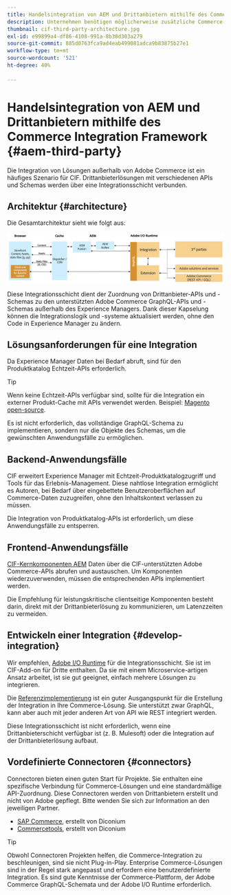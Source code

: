 ```yaml
---
title: Handelsintegration von AEM und Drittanbietern mithilfe des Commerce Integration Framework
description: Unternehmen benötigen möglicherweise zusätzliche Commerce-Lösungen von Drittanbietern, um ihre Storefront zu betreiben. Das Commerce Integration Framework (CIF) kann in solchen Integrationsszenarios verwendet werden, um mithilfe von I/O Runtime eine Commerce-Lösung von Drittanbietern mit Adobe Experience Manager zu verbinden.
thumbnail: cif-third-party-architecture.jpg
exl-id: e99899a4-df86-4108-991a-8b30d303a279
source-git-commit: 885d0763fca9ad4eab499081adca9b83875b27e1
workflow-type: tm+mt
source-wordcount: '521'
ht-degree: 40%

---
```


# Handelsintegration von AEM und Drittanbietern mithilfe des Commerce Integration Framework {#aem-third-party}

Die Integration von Lösungen außerhalb von Adobe Commerce ist ein häufiges Szenario für CIF. Drittanbieterlösungen mit verschiedenen APIs und Schemas werden über eine Integrationsschicht verbunden.

## Architektur {#architecture}

Die Gesamtarchitektur sieht wie folgt aus:

![AEM Überblick über die Nicht-Magento-/Drittanbieter-Architektur](../assets//AEM_nonMagento_Architecture.png)

Diese Integrationsschicht dient der Zuordnung von Drittanbieter-APIs und -Schemas zu den unterstützten Adobe Commerce GraphQL-APIs und -Schemas außerhalb des Experience Managers. Dank dieser Kapselung können die Integrationslogik und -systeme aktualisiert werden, ohne den Code in Experience Manager zu ändern.

## Lösungsanforderungen für eine Integration

Da Experience Manager Daten bei Bedarf abruft, sind für den Produktkatalog Echtzeit-APIs erforderlich.

>[!TIP]
>
>Wenn keine Echtzeit-APIs verfügbar sind, sollte für die Integration ein externer Produkt-Cache mit APIs verwendet werden. Beispiel: [Magento open-source](https://business.adobe.com/products/magento/open-source.html).

Es ist nicht erforderlich, das vollständige GraphQL-Schema zu implementieren, sondern nur die Objekte des Schemas, um die gewünschten Anwendungsfälle zu ermöglichen.

## Backend-Anwendungsfälle

CIF erweitert Experience Manager mit Echtzeit-Produktkatalogzugriff und Tools für das Erlebnis-Management. Diese nahtlose Integration ermöglicht es Autoren, bei Bedarf über eingebettete Benutzeroberflächen auf Commerce-Daten zuzugreifen, ohne den Inhaltskontext verlassen zu müssen.

Die Integration von Produktkatalog-APIs ist erforderlich, um diese Anwendungsfälle zu entsperren.

## Frontend-Anwendungsfälle

[CIF-Kernkomponenten AEM](https://github.com/adobe/aem-core-cif-components) Daten über die CIF-unterstützten Adobe Commerce-APIs abrufen und austauschen. Um Komponenten wiederzuverwenden, müssen die entsprechenden APIs implementiert werden.

Die Empfehlung für leistungskritische clientseitige Komponenten besteht darin, direkt mit der Drittanbieterlösung zu kommunizieren, um Latenzzeiten zu vermeiden.

## Entwickeln einer Integration {#develop-integration}

Wir empfehlen, [Adobe I/O Runtime](https://www.adobe.io/apis/experienceplatform/runtime.html) für die Integrationsschicht. Sie ist im CIF-Add-on für Dritte enthalten. Da sie mit einem Microservice-artigen Ansatz arbeitet, ist sie gut geeignet, einfach mehrere Lösungen zu integrieren.

Die [Referenzimplementierung](https://github.com/adobe/commerce-cif-graphql-integration-reference) ist ein guter Ausgangspunkt für die Erstellung der Integration in Ihre Commerce-Lösung. Sie unterstützt zwar GraphQL, kann aber auch mit jeder anderen Art von API wie REST integriert werden.

Diese Integrationsschicht ist nicht erforderlich, wenn eine Drittanbieterschicht verfügbar ist (z. B. Mulesoft) oder die Integration auf der Drittanbieterlösung aufbaut.

## Vordefinierte Connectoren {#connectors}

Connectoren bieten einen guten Start für Projekte. Sie enthalten eine spezifische Verbindung für Commerce-Lösungen und eine standardmäßige API-Zuordnung. Diese Connectoren werden von Drittanbietern erstellt und nicht von Adobe gepflegt. Bitte wenden Sie sich zur Information an den jeweiligen Partner.

* [SAP Commerce](https://github.com/diconium/commerce-cif-graphql-integration-hybris), erstellt von Diconium
* [Commercetools](https://github.com/diconium/commerce-cif-graphql-integration-commercetool), erstellt von Diconium

>[!TIP]
>
>Obwohl Connectoren Projekten helfen, die Commerce-Integration zu beschleunigen, sind sie nicht Plug-in-Play. Enterprise Commerce-Lösungen sind in der Regel stark angepasst und erfordern eine benutzerdefinierte Integration. Es sind gute Kenntnisse der Commerce-Plattform, der Adobe Commerce GraphQL-Schemata und der Adobe I/O Runtime erforderlich.
